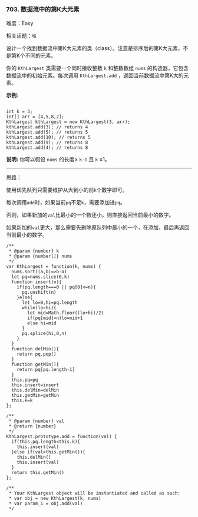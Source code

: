 ### 703. 数据流中的第K大元素

难度：Easy

相关话题：`堆`

设计一个找到数据流中第K大元素的类（class）。注意是排序后的第K大元素，不是第K个不同的元素。



你的 `KthLargest` 类需要一个同时接收整数 `k`  和整数数组 `nums` 的构造器，它包含数据流中的初始元素。每次调用 `KthLargest.add` ，返回当前数据流中第K大的元素。



**示例:** 



```

int k = 3;
int[] arr = [4,5,8,2];
KthLargest kthLargest = new KthLargest(3, arr);
kthLargest.add(3); // returns 4
kthLargest.add(5); // returns 5
kthLargest.add(10); // returns 5
kthLargest.add(9); // returns 8
kthLargest.add(4); // returns 8
```


**说明:** 
你可以假设 `nums` 的长度&ge; `k-1` 且 `k`  &ge;1。




-----

思路：

使用优先队列只需要维护从大到小的前`k`个数字即可。

每次调用`add`时，如果当前`pq`不足`k`，需要添加进`pq`。

否则，如果新加的`val`比最小的一个数还小，则直接返回当前最小的数字。

如果新加的`val`更大，那么需要先删除原队列中最小的一个，在添加，最后再返回当前最小的数字。

```
/**
 * @param {number} k
 * @param {number[]} nums
 */
var KthLargest = function(k, nums) {
  nums.sort((a,b)=>b-a)
  let pq=nums.slice(0,k)
  function insert(n){
    if(pq.length===0 || pq[0]<=n){
      pq.unshift(n)
    }else{
      let lo=0,hi=pq.length
      while(lo<hi){
        let mid=Math.floor((lo+hi)/2)
        if(pq[mid]>n)lo=mid+1
        else hi=mid
      }
      pq.splice(hi,0,n)      
    }
  }
  function delMin(){
    return pq.pop()
  }
  function getMin(){
    return pq[pq.length-1]
  }
  this.pq=pq
  this.insert=insert
  this.delMin=delMin
  this.getMin=getMin
  this.k=k
};

/** 
 * @param {number} val
 * @return {number}
 */
KthLargest.prototype.add = function(val) {
  if(this.pq.length<this.k){
    this.insert(val)
  }else if(val>this.getMin()){
    this.delMin()
    this.insert(val)
  }
  return this.getMin()
};

/** 
 * Your KthLargest object will be instantiated and called as such:
 * var obj = new KthLargest(k, nums)
 * var param_1 = obj.add(val)
 */
```

